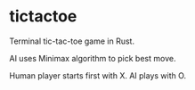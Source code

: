 # tictactoe
Terminal tic-tac-toe game in Rust.

AI uses Minimax algorithm to pick best move.

Human player starts first with X. AI plays with O.